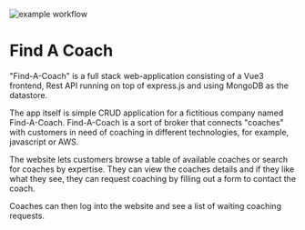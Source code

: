 ![example workflow](https://github.com/strohs/find-a-coach/actions/workflows/frontend-main.yml/badge.svg)

Find A Coach
==============================================================================
"Find-A-Coach" is a full stack web-application consisting of a Vue3 frontend, Rest API running on top of express.js 
and using MongoDB as the datastore.

The app itself is simple CRUD application for a fictitious company named Find-A-Coach.  Find-A-Coach is a sort of
broker that connects "coaches" with customers in need of coaching in different technologies, for example, 
javascript or AWS. 

The website lets customers browse a table of available coaches or search for coaches by expertise. 
They can view the coaches details and if they like what they see, they can request coaching by filling out a form 
to contact the coach.

Coaches can then log into the website and see a list of waiting coaching requests.